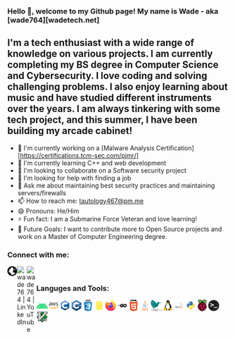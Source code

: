 ### Hello 👋, welcome to my Github page! My name is Wade - aka [wade764][wadetech.net]

## I'm a tech enthusiast with a wide range of knowledge on various projects. I am currently completing my BS degree in Computer Science and Cybersecurity. I love coding and solving challenging problems. I also enjoy learning about music and have studied different instruments over the years. I am always tinkering with some tech project, and this summer, I have been building my arcade cabinet!
- 🔭 I'm currently working on a [Malware Analysis Certification][https://certifications.tcm-sec.com/pjmr/]
- 🌱 I'm currently learning C++ and web development
- 👯 I'm looking to collaborate on a Software security project
- 🤔 I'm looking for help with finding a job
- 💬 Ask me about maintaining best security practices and maintaining servers/firewalls
- 📫 How to reach me: tautology467@pm.me
- 😄 Pronouns: He/Him
- ⚡ Fun fact: I am a Submarine Force Veteran and love learning!
- 🚂 Future Goals: I want to contribute more to Open Source projects and work on a Master of Computer Engineering degree.

### Connect with me:

[<img align="left" alt="wadetech.net" width="22px" src="https://raw.githubusercontent.com/iconic/open-iconic/master/svg/globe.svg" />][website]
[<img align="left" alt="wade764 | LinkedIn" width="22px" src="https://cdn.jsdelivr.net/npm/simple-icons@v3/icons/linkedin.svg" />][linkedin]
[<img align="left" alt="wade764 | YouTube" width="22px" src="https://cdn.jsdelivr.net/npm/simple-icons@v3/icons/youtube.svg" />][youtube]

<br />

### Languges and Tools:

[<img align="left" alt="Android" width="26px" src="https://raw.githubusercontent.com/github/explore/8baf984947f4d9c32006bd03fa4c51ff91aadf8d/topics/android/android.png" />][android]
[<img align="left" alt="AWS" width="26px" src="https://raw.githubusercontent.com/github/explore/fbceb94436312b6dacde68d122a5b9c7d11f9524/topics/aws/aws.png" />][aws]
[<img align="left" alt="C" width="26px" src="https://raw.githubusercontent.com/github/explore/f3e22f0dca2be955676bc70d6214b95b13354ee8/topics/c/c.png" />][c]
[<img align="left" alt="C++" width="26px" src="https://raw.githubusercontent.com/github/explore/180320cffc25f4ed1bbdfd33d4db3a66eeeeb358/topics/cpp/cpp.png" />][cpp]
[<img align="left" alt="CSS" width="26px" src="https://raw.githubusercontent.com/github/explore/80688e429a7d4ef2fca1e82350fe8e3517d3494d/topics/css/css.png" />][css]
[<img align="left" alt="Database" width="26px" src="https://raw.githubusercontent.com/github/explore/13295c57999765ac9ffa3281942a72ab08b79de2/topics/database/database.png" />][database]
[<img align="left" alt="Firefox" width="26px" src="https://raw.githubusercontent.com/github/explore/728542e0d33f83720614f61923a9cb424264db23/topics/firefox/firefox.png" />][firefox]
[<img align="left" alt="Go" width="26px" src="https://raw.githubusercontent.com/github/explore/80688e429a7d4ef2fca1e82350fe8e3517d3494d/topics/go/go.png" />][go]
[<img align="left" alt="HTML" width="26px" src="https://raw.githubusercontent.com/github/explore/80688e429a7d4ef2fca1e82350fe8e3517d3494d/topics/html/html.png" />][html]
[<img align="left" alt="Java" width="26px" src="https://raw.githubusercontent.com/github/explore/5b3600551e122a3277c2c5368af2ad5725ffa9a1/topics/java/java.png" />][java]
[<img align="left" alt="LaTex" width="26px" src="https://raw.githubusercontent.com/github/explore/80688e429a7d4ef2fca1e82350fe8e3517d3494d/topics/latex/latex.png" />][latex]
[<img align="left" alt="Linux" width="26px" src="https://raw.githubusercontent.com/github/explore/80688e429a7d4ef2fca1e82350fe8e3517d3494d/topics/linux/linux.png" />][linux]
[<img align="left" alt="MySQL" width="26px" src="https://raw.githubusercontent.com/github/explore/80688e429a7d4ef2fca1e82350fe8e3517d3494d/topics/mysql/mysql.png" />][mysql]
[<img align="left" alt="Python" width="26px" src="https://raw.githubusercontent.com/github/explore/80688e429a7d4ef2fca1e82350fe8e3517d3494d/topics/python/python.png" />][python]
[<img align="left" alt="Raspberry Pi" width="26px" src="https://raw.githubusercontent.com/github/explore/80688e429a7d4ef2fca1e82350fe8e3517d3494d/topics/raspberry-pi/raspberry-pi.png" />][raspberry-pi]
[<img align="left" alt="Terminal" width="26px" src="https://raw.githubusercontent.com/github/explore/d92924b1d925bb134e308bd29c9de6c302ed3beb/topics/terminal/terminal.png" />][terminal]
[<img align="left" alt="Vim" width="26px" src="https://raw.githubusercontent.com/github/explore/80688e429a7d4ef2fca1e82350fe8e3517d3494d/topics/vim/vim.png" />][vim]

<br />
<br />

[website]: http://wadetech.net/
[linkedin]: https://www.linkedin.com/in/wadenelsoncompnerd/
[youtube]: https://www.youtube.com/@waden9933 

[android]: https://github.com/topics/android
[aws]: https://github.com/topics/aws
[c]: https://github.com/topics/c
[cpp]: https://github.com/topics/cpp
[css]: https://github.com/topics/css
[database]: https://github.com/topics/database
[firefox]: https://github.com/topics/firefox
[go]: https://github.com/topics/go
[html]: https://github.com/topics/html
[java]: https://github.com/topics/java
[latex]: https://github.com/topics/latex
[linux]: https://github.com/topics/linux
[mysql]: https://github.com/topics/mysql
[python]: https://github.com/topics/python
[raspberry-pi]: https://github.com/topics/raspberry-pi
[terminal]: https://github.com/topics/terminal
[vim]: https://github.com/topics/vim